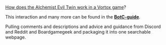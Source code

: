 [How does the Alchemist Evil Twin work in a Vortox game](https://cfailde.github.io/BotC-guide/BotC%20Guide.html?keywords=Alchemist%2CEvil%20Twin%2CVortox)?

This interaction and many more can be found in the **[BotC-guide](https://cfailde.github.io/BotC-guide/BotC%20Guide.html)**.

Pulling comments and descriptions and advice and guidance from Discord and Reddit and Boardgamegeek and packaging it into one searchable webpage.
